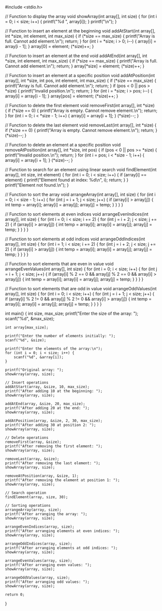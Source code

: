 #include <stdio.h>

// Function to display the array
void showArray(int array[], int size) {
    for (int i = 0; i < size; i++) {
        printf("%d ", array[i]);
    }
    printf("\n");
}

// Function to insert an element at the beginning
void addAtStart(int array[], int *size, int element, int max_size) {
    if (*size == max_size) {
        printf("Array is full. Cannot add element.\n");
        return;
    }
    for (int i = *size; i > 0; i--) {
        array[i] = array[i - 1];
    }
    array[0] = element;
    (*size)++;
}

// Function to insert an element at the end
void addAtEnd(int array[], int *size, int element, int max_size) {
    if (*size == max_size) {
        printf("Array is full. Cannot add element.\n");
        return;
    }
    array[*size] = element;
    (*size)++;
}

// Function to insert an element at a specific position
void addAtPosition(int array[], int *size, int pos, int element, int max_size) {
    if (*size == max_size) {
        printf("Array is full. Cannot add element.\n");
        return;
    }
    if (pos < 0 || pos > *size) {
        printf("Invalid position.\n");
        return;
    }
    for (int i = *size; i > pos; i--) {
        array[i] = array[i - 1];
    }
    array[pos] = element;
    (*size)++;
}

// Function to delete the first element
void removeFirst(int array[], int *size) {
    if (*size == 0) {
        printf("Array is empty. Cannot remove element.\n");
        return;
    }
    for (int i = 0; i < *size - 1; i++) {
        array[i] = array[i + 1];
    }
    (*size)--;
}

// Function to delete the last element
void removeLast(int array[], int *size) {
    if (*size == 0) {
        printf("Array is empty. Cannot remove element.\n");
        return;
    }
    (*size)--;
}

// Function to delete an element at a specific position
void removeAtPosition(int array[], int *size, int pos) {
    if (pos < 0 || pos >= *size) {
        printf("Invalid position.\n");
        return;
    }
    for (int i = pos; i < *size - 1; i++) {
        array[i] = array[i + 1];
    }
    (*size)--;
}

// Function to search for an element using linear search
void findElement(int array[], int size, int element) {
    for (int i = 0; i < size; i++) {
        if (array[i] == element) {
            printf("Element found at index: %d\n", i);
            return;
        }
    }
    printf("Element not found.\n");
}

// Function to sort the array
void arrangeArray(int array[], int size) {
    for (int i = 0; i < size - 1; i++) {
        for (int j = i + 1; j < size; j++) {
            if (array[i] > array[j]) {
                int temp = array[i];
                array[i] = array[j];
                array[j] = temp;
            }
        }
    }
}

// Function to sort elements at even indices
void arrangeEvenIndices(int array[], int size) {
    for (int i = 0; i < size; i += 2) {
        for (int j = i + 2; j < size; j += 2) {
            if (array[i] > array[j]) {
                int temp = array[i];
                array[i] = array[j];
                array[j] = temp;
            }
        }
    }
}

// Function to sort elements at odd indices
void arrangeOddIndices(int array[], int size) {
    for (int i = 1; i < size; i += 2) {
        for (int j = i + 2; j < size; j += 2) {
            if (array[i] > array[j]) {
                int temp = array[i];
                array[i] = array[j];
                array[j] = temp;
            }
        }
    }
}

// Function to sort elements that are even in value
void arrangeEvenValues(int array[], int size) {
    for (int i = 0; i < size; i++) {
        for (int j = i + 1; j < size; j++) {
            if (array[i] % 2 == 0 && array[j] % 2 == 0 && array[i] > array[j]) {
                int temp = array[i];
                array[i] = array[j];
                array[j] = temp;
            }
        }
    }
}

// Function to sort elements that are odd in value
void arrangeOddValues(int array[], int size) {
    for (int i = 0; i < size; i++) {
        for (int j = i + 1; j < size; j++) {
            if (array[i] % 2 != 0 && array[j] % 2 != 0 && array[i] > array[j]) {
                int temp = array[i];
                array[i] = array[j];
                array[j] = temp;
            }
        }
    }
}

int main() {
    int size, max_size;
    printf("Enter the size of the array: ");
    scanf("%d", &max_size);

    int array[max_size];

    printf("Enter the number of elements initially: ");
    scanf("%d", &size);

    printf("Enter the elements of the array:\n");
    for (int i = 0; i < size; i++) {
        scanf("%d", &array[i]);
    }

    printf("Original array: ");
    showArray(array, size);

    // Insert operations
    addAtStart(array, &size, 10, max_size);
    printf("After adding 10 at the beginning: ");
    showArray(array, size);

    addAtEnd(array, &size, 20, max_size);
    printf("After adding 20 at the end: ");
    showArray(array, size);

    addAtPosition(array, &size, 2, 30, max_size);
    printf("After adding 30 at position 2: ");
    showArray(array, size);

    // Delete operations
    removeFirst(array, &size);
    printf("After removing the first element: ");
    showArray(array, size);

    removeLast(array, &size);
    printf("After removing the last element: ");
    showArray(array, size);

    removeAtPosition(array, &size, 1);
    printf("After removing the element at position 1: ");
    showArray(array, size);

    // Search operation
    findElement(array, size, 30);

    // Sorting operations
    arrangeArray(array, size);
    printf("After arranging the array: ");
    showArray(array, size);

    arrangeEvenIndices(array, size);
    printf("After arranging elements at even indices: ");
    showArray(array, size);

    arrangeOddIndices(array, size);
    printf("After arranging elements at odd indices: ");
    showArray(array, size);

    arrangeEvenValues(array, size);
    printf("After arranging even values: ");
    showArray(array, size);

    arrangeOddValues(array, size);
    printf("After arranging odd values: ");
    showArray(array, size);

    return 0;
}
